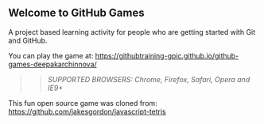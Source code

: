 ## Welcome to GitHub Games

A project based learning activity for people who are getting started with Git and GitHub.

You can play the game at: https://githubtraining-gpic.github.io/github-games-deepakarchinnova/

>> _*SUPPORTED BROWSERS*: Chrome, Firefox, Safari, Opera and IE9+_

This fun open source game was cloned from: https://github.com/jakesgordon/javascript-tetris
